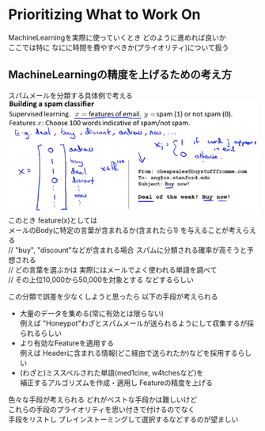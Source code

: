 # Prioritizing What to Work On
MachineLearningを実際に使っていくとき どのように進めれば良いか  
ここでは特に なにに時間を費やすべきか(プライオリティ)について扱う  

## MachineLearningの精度を上げるための考え方
スパムメールを分類する具体例で考える  
<img src="../../img/06_07_building_spam_classifier.png" >
このとき feature(x)としては  
メールのBodyに特定の言葉が含まれるか(含まれたら1) を与えることが考えらえる  
// "buy", "discount"などが含まれる場合 スパムに分類される確率が高そうと予想される  
// どの言葉を選ぶかは 実際にはメールでよく使われる単語を調べて  
// その上位10,000から50,000を対象とする などするらしい  

この分類で誤差を少なくしようと思ったら 以下の手段が考えられる  
* 大量のデータを集める(常に有効とは限らない)  
  例えば "Honeypot"わざとスパムメールが送られるようにして収集するが採られるらしい  
* より有効なFeatureを適用する  
  例えば Headerに含まれる情報(どこ経由で送られたか)などを採用するらしい  
* (わざと)ミススペルされた単語(med1cine, w4tchesなど)を  
  補正するアルゴリズムを作成・適用し Featureの精度を上げる

色々な手段が考えられる どれがベストな手段かは難しいけど  
これらの手段のプライオリティを思い付きで付けるのでなく  
手段をリストし ブレインストーミングして選択するなどするのが望ましい  
